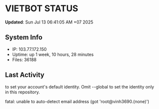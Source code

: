 # VIETBOT STATUS
**Updated**: Sun Jul 13 06:41:05 AM +07 2025

## System Info
- IP: 103.77.172.150
- Uptime: up 1 week, 10 hours, 28 minutes
- Files: 36188

## Last Activity

to set your account's default identity.
Omit --global to set the identity only in this repository.

fatal: unable to auto-detect email address (got 'root@vinh3690.(none)')
